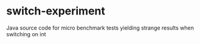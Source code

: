 switch-experiment
=================

Java source code for micro benchmark tests yielding strange results when switching on int
